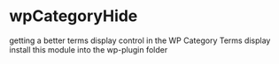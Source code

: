 wpCategoryHide
==============

getting a better terms display control in the WP Category Terms display
install this module into the wp-plugin folder
